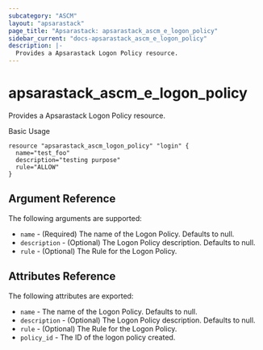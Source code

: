 ```yaml
---
subcategory: "ASCM"
layout: "apsarastack"
page_title: "Apsarastack: apsarastack_ascm_e_logon_policy"
sidebar_current: "docs-apsarastack_ascm_e_logon_policy"
description: |-
  Provides a Apsarastack Logon Policy resource.
---
```

# apsarastack\_ascm_e_logon_policy

Provides a Apsarastack Logon Policy resource.

Basic Usage

```
resource "apsarastack_ascm_logon_policy" "login" {
  name="test_foo"
  description="testing purpose"
  rule="ALLOW"
}
```
## Argument Reference

The following arguments are supported:
* `name` - (Required) The name of the Logon Policy. Defaults to null.
* `description` - (Optional) The Logon Policy description. Defaults to null.
* `rule` - (Optional) The Rule for the Logon Policy.

## Attributes Reference

The following attributes are exported:

* `name` - The name of the Logon Policy. Defaults to null.
* `description` - (Optional) The Logon Policy description. Defaults to null.
* `rule` - (Optional) The Rule for the Logon Policy.
* `policy_id` - The ID of the logon policy created.

